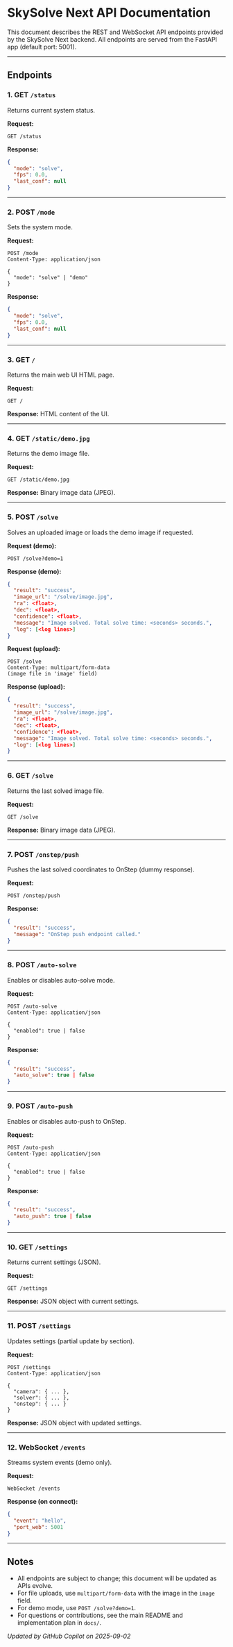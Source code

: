 # SkySolve Next API Documentation

This document describes the REST and WebSocket API endpoints provided by the SkySolve Next backend. All endpoints are served from the FastAPI app (default port: 5001).

---

## Endpoints

### 1. GET `/status`
Returns current system status.

**Request:**
```
GET /status
```
**Response:**
```json
{
  "mode": "solve",
  "fps": 0.0,
  "last_conf": null
}
```

---

### 2. POST `/mode`
Sets the system mode.

**Request:**
```
POST /mode
Content-Type: application/json

{
  "mode": "solve" | "demo"
}
```
**Response:**
```json
{
  "mode": "solve",
  "fps": 0.0,
  "last_conf": null
}
```

---

### 3. GET `/`
Returns the main web UI HTML page.

**Request:**
```
GET /
```
**Response:**
HTML content of the UI.

---

### 4. GET `/static/demo.jpg`
Returns the demo image file.

**Request:**
```
GET /static/demo.jpg
```
**Response:**
Binary image data (JPEG).

---

### 5. POST `/solve`
Solves an uploaded image or loads the demo image if requested.

**Request (demo):**
```
POST /solve?demo=1
```
**Response (demo):**
```json
{
  "result": "success",
  "image_url": "/solve/image.jpg",
  "ra": <float>,
  "dec": <float>,
  "confidence": <float>,
  "message": "Image solved. Total solve time: <seconds> seconds.",
  "log": [<log lines>]
}
```
**Request (upload):**
```
POST /solve
Content-Type: multipart/form-data
(image file in 'image' field)
```
**Response (upload):**
```json
{
  "result": "success",
  "image_url": "/solve/image.jpg",
  "ra": <float>,
  "dec": <float>,
  "confidence": <float>,
  "message": "Image solved. Total solve time: <seconds> seconds.",
  "log": [<log lines>]
}
```

---

### 6. GET `/solve`
Returns the last solved image file.

**Request:**
```
GET /solve
```
**Response:**
Binary image data (JPEG).

---

### 7. POST `/onstep/push`
Pushes the last solved coordinates to OnStep (dummy response).

**Request:**
```
POST /onstep/push
```
**Response:**
```json
{
  "result": "success",
  "message": "OnStep push endpoint called."
}
```

---

### 8. POST `/auto-solve`
Enables or disables auto-solve mode.

**Request:**
```
POST /auto-solve
Content-Type: application/json

{
  "enabled": true | false
}
```
**Response:**
```json
{
  "result": "success",
  "auto_solve": true | false
}
```

---

### 9. POST `/auto-push`
Enables or disables auto-push to OnStep.

**Request:**
```
POST /auto-push
Content-Type: application/json

{
  "enabled": true | false
}
```
**Response:**
```json
{
  "result": "success",
  "auto_push": true | false
}
```

---

### 10. GET `/settings`
Returns current settings (JSON).

**Request:**
```
GET /settings
```
**Response:**
JSON object with current settings.

---

### 11. POST `/settings`
Updates settings (partial update by section).

**Request:**
```
POST /settings
Content-Type: application/json

{
  "camera": { ... },
  "solver": { ... },
  "onstep": { ... }
}
```
**Response:**
JSON object with updated settings.

---

### 12. WebSocket `/events`
Streams system events (demo only).

**Request:**
```
WebSocket /events
```
**Response (on connect):**
```json
{
  "event": "hello",
  "port_web": 5001
}
```

---

## Notes
- All endpoints are subject to change; this document will be updated as APIs evolve.
- For file uploads, use `multipart/form-data` with the image in the `image` field.
- For demo mode, use `POST /solve?demo=1`.
- For questions or contributions, see the main README and implementation plan in `docs/`.

*Updated by GitHub Copilot on 2025-09-02*

